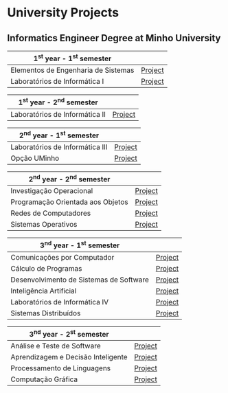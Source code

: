 # University Projects
## Informatics Engineer Degree at Minho University

| 1<sup>st</sup> year - 1<sup>st</sup> semester | |
| --- | :---: |
| Elementos de Engenharia de Sistemas | [Project](https://github.com/joanabranco/Projetos-Universidade/tree/main/1%C2%BA%20ano/1%C2%BA%20semestre/Elementos%20de%20Engenharia%20de%20Sistemas/SASUM%20Eats) |
| Laboratórios de Informática I | [Project](https://github.com/joanabranco/Projetos-Universidade/tree/main/1%C2%BA%20ano/1%C2%BA%20semestre/Laborat%C3%B3rios%20de%20Inform%C3%A1tica%20I/Pacman) |

| 1<sup>st</sup> year - 2<sup>nd</sup> semester | |
| --- | :---: |
| Laboratórios de Informática II | [Project](https://github.com/joanabranco/Projetos-Universidade/tree/main/1%C2%BA%20ano/2%C2%BA%20semestre/Laborat%C3%B3rios%20de%20Inform%C3%A1tica%20II/Calculator) |


| 2<sup>nd</sup> year - 1<sup>st</sup> semester | |
| --- | :---: |
| Laboratórios de Informática III | [Project](https://github.com/joanabranco/Projetos-Universidade/tree/main/2%C2%BA%20ano/1%C2%BA%20semestre/Laborat%C3%B3rios%20de%20Inform%C3%A1tica%20III) |
| Opção UMinho | [Project](https://github.com/joanabranco/Projetos-Universidade/tree/main/2%C2%BA%20ano/1%C2%BA%20semestre/Op%C3%A7%C3%A3o%20UMinho/Hist%C3%B3ria%20de%20uma%20foto) |


| 2<sup>nd</sup> year - 2<sup>nd</sup> semester | |
| --- | :---: |
| Investigação Operacional | [Project](https://github.com/joanabranco/Projetos-Universidade/tree/main/2%C2%BA%20ano/2%C2%BA%20semestre/Investiga%C3%A7%C3%A3o%20Operacional) |
| Programação Orientada aos Objetos | [Project](https://github.com/joanabranco/Projetos-Universidade/tree/main/2%C2%BA%20ano/2%C2%BA%20semestre/Programa%C3%A7%C3%A3o%20Orientada%20aos%20Objetos/Smart%20House) |
| Redes de Computadores | [Project](https://github.com/joanabranco/Projetos-Universidade/tree/main/2%C2%BA%20ano/2%C2%BA%20semestre/Redes%20de%20Computadores) |
| Sistemas Operativos | [Project](https://github.com/joanabranco/Projetos-Universidade/tree/main/2%C2%BA%20ano/2%C2%BA%20semestre/Sistemas%20Operativos/SDStore) |


| 3<sup>nd</sup> year - 1<sup>st</sup> semester | |
| --- | :---: |
| Comunicações por Computador | [Project](https://github.com/joanabranco/Projetos-Universidade/tree/main/3%C2%BA%20ano/1%C2%BA%20semestre/Comunica%C3%A7%C3%B5es%20por%20Computador) |
| Cálculo de Programas | [Project](https://github.com/joanabranco/Projetos-Universidade/tree/main/3%C2%BA%20ano/1%C2%BA%20semestre/C%C3%A1lculo%20de%20Programas) |
| Desenvolvimento de Sistemas de Software | [Project](https://github.com/joanabranco/Projetos-Universidade/tree/main/3%C2%BA%20ano/1%C2%BA%20semestre/Desenvolvimento%20de%20Sistemas%20de%20Software) |
| Inteligência Artificial | [Project](https://github.com/joanabranco/Projetos-Universidade/tree/main/3%C2%BA%20ano/1%C2%BA%20semestre/Intelig%C3%AAncia%20Artificial) |
| Laboratórios de Informática IV | [Project](https://github.com/joanabranco/Projetos-Universidade/tree/main/3%C2%BA%20ano/1%C2%BA%20semestre/Laborat%C3%B3rios%20de%20Inform%C3%A1tica%20IV) |
| Sistemas Distribuídos | [Project](https://github.com/joanabranco/Projetos-Universidade/tree/main/3%C2%BA%20ano/1%C2%BA%20semestre/Sistemas%20Distribu%C3%ADdos) |


| 3<sup>nd</sup> year - 2<sup>st</sup> semester | |
| --- | :---: |
| Análise e Teste de Software | [Project](https://github.com/joanabranco/University-Projects/tree/main/3%C2%BA%20ano/2%C2%BA%20semestre/An%C3%A1lise%20e%20Teste%20de%20Software) |
| Aprendizagem e Decisão Inteligente | [Project](https://github.com/joanabranco/University-Projects/tree/main/3%C2%BA%20ano/2%C2%BA%20semestre/Aprendizagem%20e%20Decis%C3%A3o%20Inteligente) |
| Processamento de Linguagens | [Project](https://github.com/joanabranco/University-Projects/tree/main/3%C2%BA%20ano/2%C2%BA%20semestre/Computa%C3%A7%C3%A3o%20Gr%C3%A1fica) |
| Computação Gráfica | [Project](https://github.com/joanabranco/University-Projects/tree/main/3%C2%BA%20ano/2%C2%BA%20semestre/Processamento%20de%20Linguagens) |
